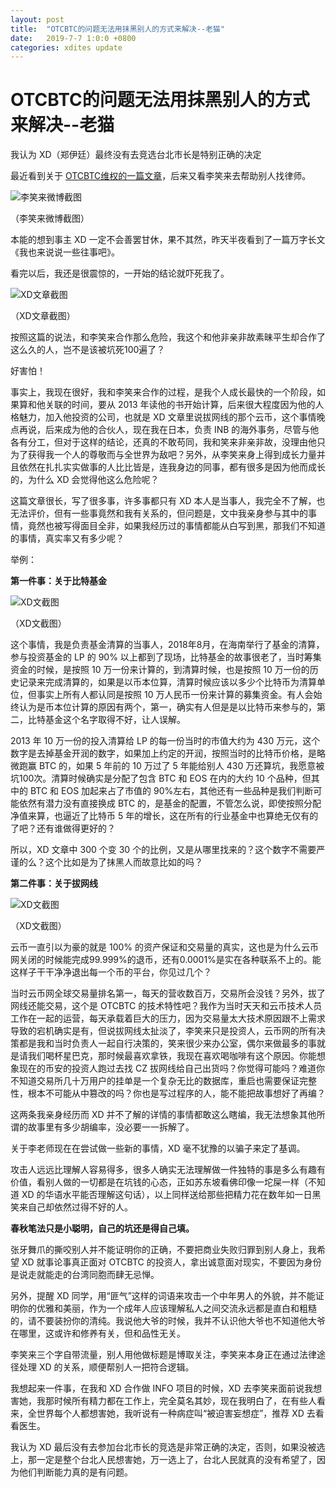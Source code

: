```yaml
---
layout: post
title:  "OTCBTC的问题无法用抹黑别人的方式来解决--老猫"
date:   2019-7-7 1:0:0 +0800
categories: xdites update
---
```

# OTCBTC的问题无法用抹黑别人的方式来解决--老猫

我认为 XD（郑伊廷）最终没有去竞选台北市长是特别正确的决定

最近看到关于 [OTCBTC维权的一篇文章](https://mp.weixin.qq.com/s/O2ozj4mLUDA2QQ-nNWJGnQ)，后来又看李笑来去帮助别人找律师。

![李笑来微博截图](https://wx2.sinaimg.cn/large/9a46da14gy1g4qvv1de4jj20x00b4acj.jpg)

（李笑来微博截图）

本能的想到事主 XD 一定不会善罢甘休，果不其然，昨天半夜看到了一篇万字长文《我也来说说一些往事吧》。

看完以后，我还是很震惊的，一开始的结论就吓死我了。

![XD文章截图](https://wx3.sinaimg.cn/large/9a46da14gy1g4qwds7hpgj212w0hy0y0.jpg)

（XD文章截图）

按照这篇的说法，和李笑来合作那么危险，我这个和他非亲非故素昧平生却合作了这么久的人，岂不是该被坑死100遍了？

好害怕！

事实上，我现在很好，我和李笑来合作的过程，是我个人成长最快的一个阶段，如果算和他关联的时间，要从 2013 年读他的书开始计算，后来很大程度因为他的人格魅力，加入他投资的公司，也就是 XD 文章里说拔网线的那个云币，这个事情晚点再说，后来成为他的合伙人，现在我在日本，负责 INB 的海外事务，尽管与他各有分工，但对于这样的结论，还真的不敢苟同，我和笑来非亲非故，没理由他只为了获得我一个人的尊敬而与全世界为敌吧？另外，从李笑来身上得到成长力量并且依然在扎扎实实做事的人比比皆是，连我身边的同事，都有很多是因为他而成长的，为什么 XD 会觉得他这么危险呢？

这篇文章很长，写了很多事，许多事都只有 XD 本人是当事人，我完全不了解，也无法评价，但有一些事竟然和我有关系的，但问题是，文中我亲身参与其中的事情，竟然也被写得面目全非，如果我经历过的事情都能从白写到黑，那我们不知道的事情，真实率又有多少呢？

举例：

**第一件事：关于比特基金**

![XD文截图](https://wx3.sinaimg.cn/large/9a46da14gy1g4qx7ur64dj212w08hjtt.jpg)

（XD文截图）

这个事情，我是负责基金清算的当事人，2018年8月，在海南举行了基金的清算，参与投资基金的 LP 的 90% 以上都到了现场，比特基金的故事很老了，当时筹集资金的时候，是按照 10 万一份来计算的，到清算时候，也是按照 10 万一份的历史记录来完成清算的，如果是以币本位算，清算时候应该以多少个比特币为清算单位，但事实上所有人都认同是按照 10 万人民币一份来计算的募集资金。有人会始终认为是币本位计算的原因有两个，第一，确实有人但是是以比特币来参与的，第二，比特基金这个名字取得不好，让人误解。

2013 年 10 万一份的投入清算给 LP 的每一份当时的市值大约为 430 万元，这个数字是去掉基金开润的数字，如果加上约定的开润，按照当时的比特币价格，是略微跑赢 BTC 的，如果 5 年前的 10 万过了 5 年能给别人 430 万还算坑，我愿意被坑100次。清算时候确实是分配了包含 BTC 和 EOS 在内的大约 10 个品种，但其中的 BTC 和 EOS 加起来占了市值的 90%左右，其他还有一些品种是我们判断可能依然有潜力没有直接换成 BTC 的，是基金的配置，不管怎么说，即使按照分配净值来算，也逼近了比特币 5 年的增长，这在所有的行业基金中也算绝无仅有的了吧？还有谁做得更好的？

所以，XD 文章中 300 个变 30 个的比例，又是从哪里找来的？这个数字不需要严谨的么？这个比如是为了抹黑人而故意比如的吗？

**第二件事：关于拔网线**

![XD文截图](https://wx1.sinaimg.cn/large/9a46da14gy1g4qx7v7z6gj212w08c0vd.jpg)

（XD文截图）

云币一直引以为豪的就是 100% 的资产保证和交易量的真实，这也是为什么云币网关闭的时候能完成99.999%的退币，还有0.0001%是实在各种联系不上的。能这样子干干净净退出每一个币的平台，你见过几个？

当时云币网全球交易量排名第一，每天的营收数百万，交易所会没钱？另外，拔了网线还能交易，这个是 OTCBTC 的技术特性吧？我作为当时天天和云币技术人员工作在一起的运营，每天承载着巨大的压力，因为交易量太大技术原因跟不上需求导致的宕机确实是有，但说拔网线太扯淡了，李笑来只是投资人，云币网的所有决策都是我和当时负责人一起自行决策的，笑来很少来办公室，偶尔来做最多的事就是请我们喝杯星巴克，那时候最喜欢拿铁，我现在喜欢喝咖啡有这个原因。你能想象现在的币安的投资人跑过去找 CZ 拔网线给自己出货吗？你觉得可能吗？难道你不知道交易所几十万用户的挂单是一个复杂无比的数据库，重启也需要保证完整性，根本不可能从中篡改的吗？你也是写过程序的人，能不能把故事想好了再编？

这两条我亲身经历而 XD 并不了解的详情的事情都敢这么瞎编，我无法想象其他所谓的故事里有多少胡编率，没必要一一拆解了。

关于李老师现在在尝试做一些新的事情，XD 毫不犹豫的以骗子来定了基调。

攻击人远远比理解人容易得多，很多人确实无法理解做一件独特的事是多么有趣有价值，看别人做的一切都是在坑钱的心态，正如苏东坡看佛印像一坨屎一样（不知道 XD 的华语水平能否理解这句话），以上同样送给那些把精力花在数年如一日黑笑来自己却依然过得不好的人。

**春秋笔法只是小聪明，自己的坑还是得自己填。**

张牙舞爪的撕咬别人并不能证明你的正确，不要把商业失败归罪到别人身上，我希望 XD 就事论事真正面对 OTCBTC 的投资人，拿出诚意面对现实，不要因为身份是说走就能走的台湾同胞而肆无忌惮。

另外，提醒 XD 同学，用“匪气”这样的词语来攻击一个中年男人的外貌，并不能证明你的优雅和美丽，作为一个成年人应该理解私人之间交流永远都是直白和粗糙的，请不要装扮你的清纯。我说他大爷的时候，我并不认识他大爷也不知道他大爷在哪里，这或许和修养有关，但和品性无关。

李笑来三个字自带流量，别人用他做标题是博取关注，李笑来本身正在通过法律途径处理 XD 的关系，顺便帮别人一把符合逻辑。

我想起来一件事，在我和 XD 合作做 INFO 项目的时候，XD 去李笑来面前说我想害她，我那时候所有精力都在工作上，完全莫名其妙，现在我明白了，在有些人看来，全世界每个人都想害她，我听说有一种病症叫“被迫害妄想症”，推荐 XD 去看看医生。

我认为 XD 最后没有去参加台北市长的竞选是非常正确的决定，否则，如果没被选上，那一定是整个台北人民想害她，万一选上了，台北人民就真的没有希望了，因为他们判断能力真的是有问题。